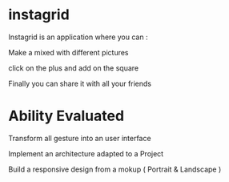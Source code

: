 # instagrid

Instagrid is an application where you can :

Make a mixed with different pictures

click on the plus and add on the square

Finally you can share it with all your friends

# Ability Evaluated


Transform all gesture into an user interface

Implement an architecture adapted to a Project

Build a responsive design from a mokup ( Portrait & Landscape )
